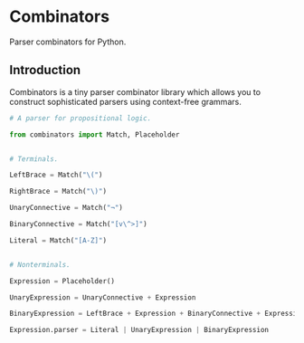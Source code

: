 # Combinators

Parser combinators for Python.

## Introduction

Combinators is a tiny parser combinator library which allows you to construct sophisticated parsers using context-free grammars.


```py
# A parser for propositional logic.

from combinators import Match, Placeholder


# Terminals.

LeftBrace = Match("\(")

RightBrace = Match("\)")

UnaryConnective = Match("¬")

BinaryConnective = Match("[v\^>]")

Literal = Match("[A-Z]")


# Nonterminals.

Expression = Placeholder()

UnaryExpression = UnaryConnective + Expression

BinaryExpression = LeftBrace + Expression + BinaryConnective + Expression + RightBrace

Expression.parser = Literal | UnaryExpression | BinaryExpression
```
